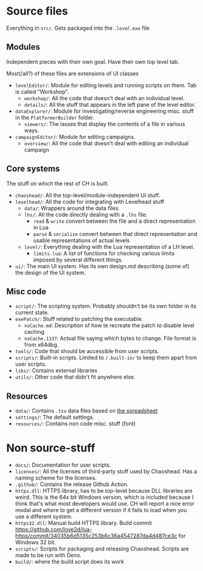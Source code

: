 # Source files

Everything in `src/`. Gets packaged into the `.love`/`.exe` file

## Modules

Independent pieces with their own goal. Have their own top level tab.

Most(/all?) of these files are extensions of UI classes

- `levelEditor/`: Module for editing levels and running scripts on them. Tab is called "Workshop".
  - `workshop/`: All the code that doesn't deal with an individual level.
  - `details/`: All the stuff that appears in the left pane of the level editor.
- `dataExplorer/`: Module for investigating/reverse engineering misc. stuff in the `PlatformerBuilder` folder.
  - `viewers/`: The lasses that display the contents of a file in various ways.
- `campaignEditor/`: Module for editing campaigns.
  - `overview/`: All the code that doesn't deal with editing an individual campaign

## Core systems

The stuff on which the rest of CH is built.

- `chaoshead/`: All the top-level/module-independent UI stuff.
- `levelhead/`: All the code for integrating with Levelhead stuff
  - `data/`: Wrappers around the data files.
  - `lhs/`: All the code directly dealing with a `.lhs` file.
    - `read` & `write` convert between the file and a direct representation in Lua
    - `parse` & `serialize` convert between that direct representation and usable representations of actual levels
  - `level/`: Everything dealing with the Lua representation of a LH level.
    - `limits.lua`: A list of functions for checking various limits imposed by several different things.
- `ui/`: The main UI system. Has its own design.md describing (some of) the design of the UI system.

## Misc code

- `script/`: The scripting system. Probably shouldn't be its own folder in its current state.
- `exePatch/`: Stuff related to patching the executable.
  - `noCache.md`: Description of how te recreate the patch to disable level caching
  - `noCache.1337`: Actual file saying which bytes to change. File format is from x64dbg.
- `tools/`: Code that should be accessible from user scripts.
- `scripts/`: Built-in scripts. Limited to `/.built-in/` to keep them apart from user scripts.
- `libs/`: Contains external libraries
- `utils/`: Other code that didn't fit anywhere else.

## Resources

- `data/`: Contains `.tsv` data files based on [the spreadsheet](https://docs.google.com/spreadsheets/d/1bzASSn2FgjqUldPzX8DS66Lv-r2lk3V12jZjl51uaTk/)
- `settings/`: The default settings.
- `resources/`: Contains non code misc. stuff (font)

# Non source-stuff

- `docs/`: Documentation for user scripts.
- `licenses/`: All the licenses of third-party stuff used by Chaoshead. Has a naming scheme for the licenses.
- `.github/`: Contains the release Github Action.
- `https.dll`: HTTPS library, has to be top-level because DLL libraries are weird. This is the 64x bit Windows version, which is included because I think that's what most developers would use. CH will report a nice error modal and where to get a different version if it fails to load when you use a different system.
- `https32.dll`: Manual build HTTPS library. Build commit https://github.com/love2d/lua-https/commit/34035b6d5135c253b6c36a4547287da4d487ce3c for Windows 32 bit.
- `scripts/`: Scripts for packaging and releasing Chaoshead. Scripts are made to be run with Deno.
- `build/`: where the build script does its work